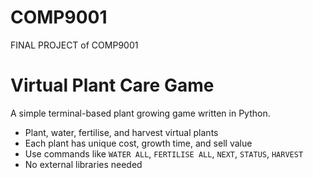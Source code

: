 # COMP9001
FINAL PROJECT of COMP9001

# Virtual Plant Care Game

A simple terminal-based plant growing game written in Python.

- Plant, water, fertilise, and harvest virtual plants
- Each plant has unique cost, growth time, and sell value
- Use commands like `WATER ALL`, `FERTILISE ALL`, `NEXT`, `STATUS`, `HARVEST`
- No external libraries needed
